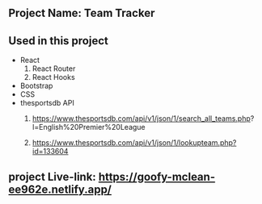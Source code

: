 ## Project Name: Team Tracker

## Used in this project
* React
    1) React Router
    2) React Hooks
* Bootstrap
* CSS
* thesportsdb API
    1)  https://www.thesportsdb.com/api/v1/json/1/search_all_teams.php?     l=English%20Premier%20League

    2)   https://www.thesportsdb.com/api/v1/json/1/lookupteam.php?id=133604 

## project Live-link: https://goofy-mclean-ee962e.netlify.app/
